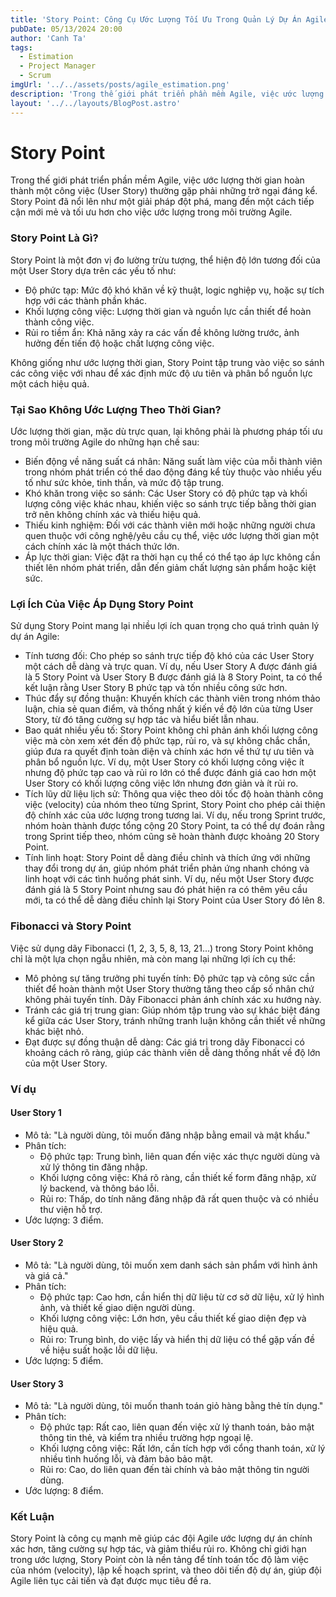 ```yaml
---
title: 'Story Point: Công Cụ Ước Lượng Tối Ưu Trong Quản Lý Dự Án Agile'
pubDate: 05/13/2024 20:00
author: 'Canh Ta'
tags:
  - Estimation
  - Project Manager
  - Scrum
imgUrl: '../../assets/posts/agile_estimation.png'
description: 'Trong thế giới phát triển phần mềm Agile, việc ước lượng thời gian hoàn thành một công việc (User Story) thường gặp phải những trở ngại đáng kể...'
layout: '../../layouts/BlogPost.astro'
---
```


# Story Point
Trong thế giới phát triển phần mềm Agile, việc ước lượng thời gian hoàn thành một công việc (User Story) thường gặp phải những trở ngại đáng kể. Story Point đã nổi lên như một giải pháp đột phá, mang đến một cách tiếp cận mới mẻ và tối ưu hơn cho việc ước lượng trong môi trường Agile.

### Story Point Là Gì?

Story Point là một đơn vị đo lường trừu tượng, thể hiện độ lớn tương đối của một User Story dựa trên các yếu tố như:

- Độ phức tạp: Mức độ khó khăn về kỹ thuật, logic nghiệp vụ, hoặc sự tích hợp với các thành phần khác.
- Khối lượng công việc: Lượng thời gian và nguồn lực cần thiết để hoàn thành công việc.
- Rủi ro tiềm ẩn: Khả năng xảy ra các vấn đề không lường trước, ảnh hưởng đến tiến độ hoặc chất lượng công việc.

Không giống như ước lượng thời gian, Story Point tập trung vào việc so sánh các công việc với nhau để xác định mức độ ưu tiên và phân bổ nguồn lực một cách hiệu quả.

### Tại Sao Không Ước Lượng Theo Thời Gian?

Ước lượng thời gian, mặc dù trực quan, lại không phải là phương pháp tối ưu trong môi trường Agile do những hạn chế sau:

- Biến động về năng suất cá nhân: Năng suất làm việc của mỗi thành viên trong nhóm phát triển có thể dao động đáng kể tùy thuộc vào nhiều yếu tố như sức khỏe, tinh thần, và mức độ tập trung.
- Khó khăn trong việc so sánh: Các User Story có độ phức tạp và khối lượng công việc khác nhau, khiến việc so sánh trực tiếp bằng thời gian trở nên không chính xác và thiếu hiệu quả.
- Thiếu kinh nghiệm: Đối với các thành viên mới hoặc những người chưa quen thuộc với công nghệ/yêu cầu cụ thể, việc ước lượng thời gian một cách chính xác là một thách thức lớn.
- Áp lực thời gian: Việc đặt ra thời hạn cụ thể có thể tạo áp lực không cần thiết lên nhóm phát triển, dẫn đến giảm chất lượng sản phẩm hoặc kiệt sức.

### Lợi Ích Của Việc Áp Dụng Story Point

Sử dụng Story Point mang lại nhiều lợi ích quan trọng cho quá trình quản lý dự án Agile:

- Tính tương đối: Cho phép so sánh trực tiếp độ khó của các User Story một cách dễ dàng và trực quan. Ví dụ, nếu User Story A được đánh giá là 5 Story Point và User Story B được đánh giá là 8 Story Point, ta có thể kết luận rằng User Story B phức tạp và tốn nhiều công sức hơn.
- Thúc đẩy sự đồng thuận: Khuyến khích các thành viên trong nhóm thảo luận, chia sẻ quan điểm, và thống nhất ý kiến về độ lớn của từng User Story, từ đó tăng cường sự hợp tác và hiểu biết lẫn nhau.
- Bao quát nhiều yếu tố: Story Point không chỉ phản ánh khối lượng công việc mà còn xem xét đến độ phức tạp, rủi ro, và sự không chắc chắn, giúp đưa ra quyết định toàn diện và chính xác hơn về thứ tự ưu tiên và phân bổ nguồn lực. Ví dụ, một User Story có khối lượng công việc ít nhưng độ phức tạp cao và rủi ro lớn có thể được đánh giá cao hơn một User Story có khối lượng công việc lớn nhưng đơn giản và ít rủi ro.
- Tích lũy dữ liệu lịch sử: Thông qua việc theo dõi tốc độ hoàn thành công việc (velocity) của nhóm theo từng Sprint, Story Point cho phép cải thiện độ chính xác của ước lượng trong tương lai. Ví dụ, nếu trong Sprint trước, nhóm hoàn thành được tổng cộng 20 Story Point, ta có thể dự đoán rằng trong Sprint tiếp theo, nhóm cũng sẽ hoàn thành được khoảng 20 Story Point.
- Tính linh hoạt: Story Point dễ dàng điều chỉnh và thích ứng với những thay đổi trong dự án, giúp nhóm phát triển phản ứng nhanh chóng và linh hoạt với các tình huống phát sinh. Ví dụ, nếu một User Story được đánh giá là 5 Story Point nhưng sau đó phát hiện ra có thêm yêu cầu mới, ta có thể dễ dàng điều chỉnh lại Story Point của User Story đó lên 8.

### Fibonacci và Story Point

Việc sử dụng dãy Fibonacci (1, 2, 3, 5, 8, 13, 21...) trong Story Point không chỉ là một lựa chọn ngẫu nhiên, mà còn mang lại những lợi ích cụ thể:

- Mô phỏng sự tăng trưởng phi tuyến tính: Độ phức tạp và công sức cần thiết để hoàn thành một User Story thường tăng theo cấp số nhân chứ không phải tuyến tính. Dãy Fibonacci phản ánh chính xác xu hướng này.
- Tránh các giá trị trung gian: Giúp nhóm tập trung vào sự khác biệt đáng kể giữa các User Story, tránh những tranh luận không cần thiết về những khác biệt nhỏ.
- Đạt được sự đồng thuận dễ dàng: Các giá trị trong dãy Fibonacci có khoảng cách rõ ràng, giúp các thành viên dễ dàng thống nhất về độ lớn của một User Story.

### Ví dụ 

#### User Story 1

- Mô tả: "Là người dùng, tôi muốn đăng nhập bằng email và mật khẩu."
- Phân tích:
  - Độ phức tạp: Trung bình, liên quan đến việc xác thực người dùng và xử lý thông tin đăng nhập.
  - Khối lượng công việc: Khá rõ ràng, cần thiết kế form đăng nhập, xử lý backend, và thông báo lỗi.
  - Rủi ro: Thấp, do tính năng đăng nhập đã rất quen thuộc và có nhiều thư viện hỗ trợ.
- Ước lượng: 3 điểm.

#### User Story 2

- Mô tả: "Là người dùng, tôi muốn xem danh sách sản phẩm với hình ảnh và giá cả."
- Phân tích:
  - Độ phức tạp: Cao hơn, cần hiển thị dữ liệu từ cơ sở dữ liệu, xử lý hình ảnh, và thiết kế giao diện người dùng.
  - Khối lượng công việc: Lớn hơn, yêu cầu thiết kế giao diện đẹp và hiệu quả.
  - Rủi ro: Trung bình, do việc lấy và hiển thị dữ liệu có thể gặp vấn đề về hiệu suất hoặc lỗi dữ liệu.
- Ước lượng: 5 điểm.

#### User Story 3

- Mô tả: "Là người dùng, tôi muốn thanh toán giỏ hàng bằng thẻ tín dụng."
- Phân tích:
  - Độ phức tạp: Rất cao, liên quan đến việc xử lý thanh toán, bảo mật thông tin thẻ, và kiểm tra nhiều trường hợp ngoại lệ.
  - Khối lượng công việc: Rất lớn, cần tích hợp với cổng thanh toán, xử lý nhiều tình huống lỗi, và đảm bảo bảo mật.
  - Rủi ro: Cao, do liên quan đến tài chính và bảo mật thông tin người dùng.
- Ước lượng: 8 điểm.

### Kết Luận

Story Point là công cụ mạnh mẽ giúp các đội Agile ước lượng dự án chính xác hơn, tăng cường sự hợp tác, và giảm thiểu rủi ro. Không chỉ giới hạn trong ước lượng, Story Point còn là nền tảng để tính toán tốc độ làm việc của nhóm (velocity), lập kế hoạch sprint, và theo dõi tiến độ dự án, giúp đội Agile liên tục cải tiến và đạt được mục tiêu đề ra.
